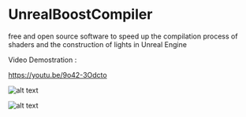 # UnrealBoostCompiler
free and open source software to speed up the compilation process of shaders and the construction of lights in Unreal Engine

Video Demostration :

https://youtu.be/9o42-3Odcto

![alt text](https://previews.dropbox.com/p/thumb/ABKEUsh6BMLCBblt3HOyJ9HdgL73fmwnXPploL0vbg3rGUJwOISaSdfGA06SKAyyJL677GLxfFqeJ-xumyTXUtoOwQkGVg6F3MoeJmImxgPCev0QJyue6FN4FxpsE6p2HxI_oShwQMBaV95O_YGT5zsEels_KYInblrPjaCjY3HpjHI4dm06ytS2v65dTXUD3gnALGp9HGqsAUgWH7GK4oZ8GllC6N-dQxx3HQjv7mKbL5ebvNIVN7mdJNrdEytifGgRRvxnxYQE4bzecyJajr-wvQbISJfxBzJVCnKCl4z-h8h7E_bVhiNmBBy60wy2TkjuPTtg1AArsudWXcOOQiG_iy-qoMFQOtLexho9tNbx2g/p.jpeg?size=2048x1536&size_mode=3)

![alt text](https://previews.dropbox.com/p/thumb/ABJ_IVf9xMpZ9YaG9cOwWTQu3W9iaKzzo4QdYKYuR--XLs1x3KJlaXX-QFFJ4LtUE2ptoLxcnbWh_gb15GZCfpkxtBHD9oqxQJRlhkvbsveZmSsdwXGuRSUk7Jreoqabg9CbOGW0hxyHNJrOUJu6wArKCckRtw__ylH92QknIUt5YmWJse3JBEeN2FYM7Jud-LRxDyg6q_b0gDwwPFWqWtjWgiLPvn89c4T2oRrhxtpECl5ZwSUjLjCbDOAk47R8s_q-GNWzZP2gkn8HZkiNX8gJuEe8bJXaYBSYsuHxgqArzU4C6ETeMYzME9GKWHP_hcJr-QFk-KpfGet2R6hIe6B6bViO6CKOluwhJ_OiEnh3GA/p.jpeg?fv_content=true&size_mode=5)
